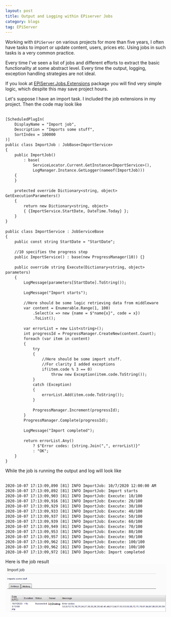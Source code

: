 ```yaml
---
layout: post
title: Output and Logging within EPiserver Jobs
category: blogs
tag: EPiServer
---
```



Working with `EPiServer` on various projects for more than five years, I often have tasks to import or update content, users, prices etc. Using jobs in such tasks is a very common practice. 

Every time I've seen a list of jobs and different efforts to extract the basic functionality at some abstract level. Every time the output, logging, exception handling strategies are not ideal.

If you look at <a href="https://github.com/akovanev/EPiServer.Jobs.Extensions/">EPiServer.Jobs.Extensions</a> package you will find very simple logic, which despite this may save project hours. 

Let's suppose I have an import task. I included the job extensions in my project. Then the code may look like
<pre><code class="language-cs">
[ScheduledPlugIn(
    DisplayName = "Import job",
    Description = "Imports some stuff",
    SortIndex = 100000
)]
public class ImportJob : JobBase&lt;ImportService&gt;
{
    public ImportJob()
        : base(
            ServiceLocator.Current.GetInstance&lt;ImportService&gt;(),
            LogManager.Instance.GetLogger(nameof(ImportJob)))
    {
    }

    protected override Dictionary&lt;string, object&gt; GetExecutionParameters()
    {
        return new Dictionary&lt;string, object&gt; 
		{ {ImportService.StartDate, DateTime.Today} };
    }
}

public class ImportService : JobServiceBase
{
    public const string StartDate = "StartDate";

	//10 specifies the progress step
    public ImportService() : base(new ProgressManager(10)) {}

    public override string Execute(Dictionary&lt;string, object&gt; parameters)
    {
        LogMessage(parameters[StartDate].ToString());

        LogMessage("Import starts");

		//Here should be some logic retrieving data from middleware
        var content = Enumerable.Range(1, 100)
            .Select(x => new {name = $"name{x}", code = x})
            .ToList();

        var errorList = new List&lt;string&gt;();
        int progressId = ProgressManager.CreateNew(content.Count);
        foreach (var item in content)
        {
            try
            {
				//Here should be some import stuff. 
				//For clarity I added exceptions 
                if(item.code % 3 == 0) 
					throw new Exception(item.code.ToString());
            }
            catch (Exception)
            {
                errorList.Add(item.code.ToString());
            }

            ProgressManager.Increment(progressId);
        }
        ProgressManager.Complete(progressId);

        LogMessage("Import completed");

        return errorList.Any()
            ? $"Error codes: {string.Join(",", errorList)}"
            : "OK";
    }
}
</code></pre>

While the job is running the output and log will look like

<pre><code class="nohighlight">
2020-10-07 17:13:09,890 [81] INFO ImportJob: 10/7/2020 12:00:00 AM
2020-10-07 17:13:09,892 [81] INFO ImportJob: Import starts
2020-10-07 17:13:09,903 [81] INFO ImportJob: Execute: 10/100
2020-10-07 17:13:09,916 [81] INFO ImportJob: Execute: 20/100
2020-10-07 17:13:09,929 [81] INFO ImportJob: Execute: 30/100
2020-10-07 17:13:09,933 [81] INFO ImportJob: Execute: 40/100
2020-10-07 17:13:09,937 [81] INFO ImportJob: Execute: 50/100
2020-10-07 17:13:09,939 [81] INFO ImportJob: Execute: 60/100
2020-10-07 17:13:09,949 [81] INFO ImportJob: Execute: 70/100
2020-10-07 17:13:09,953 [81] INFO ImportJob: Execute: 80/100
2020-10-07 17:13:09,957 [81] INFO ImportJob: Execute: 90/100
2020-10-07 17:13:09,962 [81] INFO ImportJob: Execute: 100/100
2020-10-07 17:13:09,962 [81] INFO ImportJob: Execute: 100/100
2020-10-07 17:13:09,972 [81] INFO ImportJob: Import completed
</code></pre>

Here is the job result <img src="/public/imj.png">
